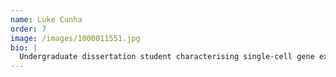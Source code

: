 ```yaml
---
name: Luke Cunha
order: 7
image: /images/1000011551.jpg
bio: |
  Undergraduate dissertation student characterising single-cell gene expression in genes with tissue-specific cis-regulatory variation in *Drosophila melanogaster*.
---
```


